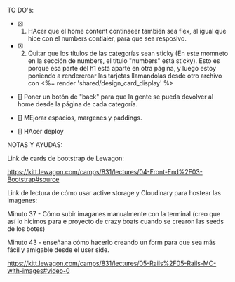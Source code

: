 TO DO's:

- [X] 1. HAcer que el home content continaeer también sea flex, al igual que hice con el numbers contiaier, para que sea resposivo.
- [X] 2. Quitar que los títulos de las categorías sean sticky (En este momneto en la sección de numbers, el título "numbers" está sticky).
  Esto es porque esa parte del h1 está aparte en otra página, y luego estoy poniendo a rendererear las tarjetas llamandolas desde otro archivo con  <%= render 'shared/design_card_display' %>
- [] Poner un botón de "back" para que la gente se pueda devolver al home desde la página de cada categoría.
- [] MEjorar espacios, margenes y paddings.

- [] HAcer deploy







NOTAS Y AYUDAS:



Link de cards de bootstrap de Lewagon:

https://kitt.lewagon.com/camps/831/lectures/04-Front-End%2F03-Bootstrap#source

Link de lectura de cómo usar active storage y Cloudinary para hostear las imagenes:

Minuto 37 - Cómo subir imaganes manualmente con la terminal (creo que así lo hicimos para e proyecto de crazy boats cuando
se crearon las seeds de los botes)

Minuto 43 - enseñana cómo hacerlo creando un form para que sea más fácil y amigable desde el user side.



https://kitt.lewagon.com/camps/831/lectures/05-Rails%2F05-Rails-MC-with-images#video-0
